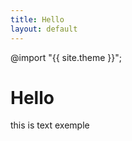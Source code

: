 ```yaml
---
title: Hello
layout: default
---
```

@import "{{ site.theme }}";

# Hello 


<p>this is text exemple</p>